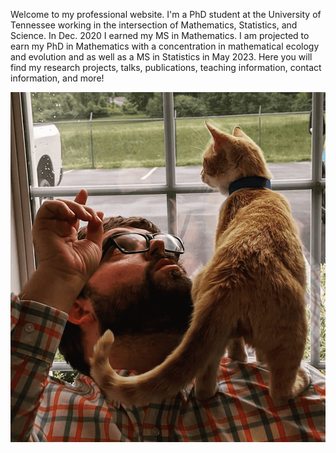 Welcome to my professional website. I'm a PhD student at the University of Tennessee working in the intersection of Mathematics, Statistics, and Science. In Dec. 2020 I earned my MS in Mathematics. I am projected to earn my PhD in Mathematics with a concentration in mathematical ecology and evolution and as well as a MS in Statistics in May 2023.  Here you will find my research projects, talks, publications, teaching information, contact information, and more! 


<img src="/_images/pro_pic.png" > 
